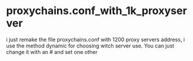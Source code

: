 # proxychains.conf_with_1k_proxyserver
i just remake the file proxychains.conf with 1200 proxy servers address, i use the method dynamic for choosing witch server use. You can just change it with an # and set one other
